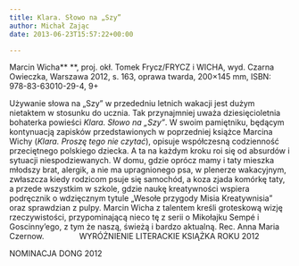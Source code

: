 ```yaml
---
title: Klara. Słowo na „Szy”
author: Michał Zając
date: 2013-06-23T15:57:22+00:00

---
```

Marcin Wicha** **, proj. okł. Tomek Frycz/FRYCZ i WICHA, wyd. Czarna Owieczka, Warszawa 2012, s. 163, oprawa twarda, 200&#215;145 mm, ISBN: 978-83-63010-29-4, 9+


  Używanie słowa na „Szy” w przededniu letnich wakacji jest dużym nietaktem w stosunku do ucznia. Tak przynajmniej uważa dziesięcioletnia bohaterka powieści <i>Klara. Słowo na „Szy”</i>. W swoim pamiętniku, będącym kontynuacją zapisków przedstawionych w poprzedniej książce Marcina Wichy (<i>Klara. Proszę tego nie czytać</i>), opisuje współczesną codzienność przeciętnego polskiego dziecka. A ta na każdym kroku roi się od absurdów i sytuacji niespodziewanych. W domu, gdzie oprócz mamy i taty mieszka młodszy brat, alergik, a nie ma upragnionego psa, w plenerze wakacyjnym, zwłaszcza kiedy rodzicom psuje się samochód, a koza zjada komórkę taty, a przede wszystkim w szkole, gdzie naukę kreatywności wspiera podręcznik o wdzięcznym tytule „Wesołe przygody Misia Kreatywnisia” oraz sprawdzian z pulpy. Marcin Wicha z talentem kreśli groteskową wizję rzeczywistości, przypominającą nieco tę z serii o Mikołajku Sempé i Goscinny’ego, z tym że naszą, świeżą i bardzo aktualną.
Rec. Anna Maria Czernow.
               WYRÓŻNIENIE LITERACKIE KSIĄŻKA ROKU 2012

NOMINACJA DONG 2012

 
